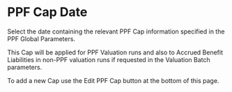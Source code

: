 # PPF Cap Date

Select the date containing the relevant PPF Cap information specified in
the PPF Global Parameters.

This Cap will be applied for PPF Valuation runs and also to Accrued
Benefit Liabilities in non-PPF valuation runs if requested in the
Valuation Batch parameters.

To add a new Cap use the Edit PPF Cap button at the bottom of this page.
